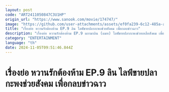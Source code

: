 ```yaml
---
layout: post
code: "ART2411050847C3U1HP"
origin_url: "https://www.sanook.com/movie/174747/"
image: "https://github.com/user-attachments/assets/ef0fa239-6c12-485a-a231-c6f255551dc5"
title: "เรื่องย่อ หวานรักต้องห้าม EP.9 ลิน ไลฟ์ขายปลากะพงช่วยสังคม เพื่อกลบข่าวฉาว"
description: "เรื่องย่อ หวานรักต้องห้าม EP.9 ผกามาลิน (แมท) ไลฟ์ขายปลากะพงช่วยเหลือสังคม เพื่อกลบข่าวฉาวต่างๆ แต่งานนี้ไม่ง่ายแบบที่คิดไว้ เมื่อ มาดามเคท (มาช่า) รู้เรื่องเข้า..."
category: "ENTERTAINMENT"
language: "th"
date: 2024-11-05T09:51:46.844Z
---
```


# เรื่องย่อ หวานรักต้องห้าม EP.9 ลิน ไลฟ์ขายปลากะพงช่วยสังคม เพื่อกลบข่าวฉาว